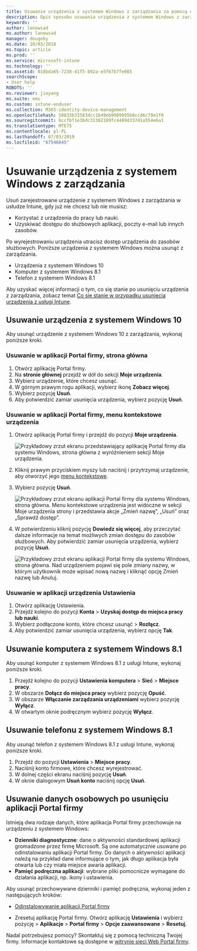 ```yaml
---
title: Usuwanie urządzenia z systemem Windows z zarządzania za pomocą usługi Intune
description: Opis sposobu usuwania urządzenia z systemem Windows z zarządzania w usłudze Intune
keywords: ''
author: lenewsad
ms.author: lanewsad
manager: dougeby
ms.date: 10/03/2018
ms.topic: article
ms.prod: ''
ms.service: microsoft-intune
ms.technology: ''
ms.assetid: 018bda65-7238-41f5-b92a-e5f67b7fe085
searchScope:
- User help
ROBOTS: ''
ms.reviewer: jieyang
ms.suite: ems
ms.custom: intune-enduser
ms.collection: M365-identity-device-management
ms.openlocfilehash: 50833b33583dcc1b49eb9009995b8ccd6c79e1f0
ms.sourcegitcommit: bccfbf1e3bdc31382189fc4489d337d1a554e6a1
ms.translationtype: MTE75
ms.contentlocale: pl-PL
ms.lasthandoff: 07/03/2019
ms.locfileid: "67546645"
---
```

# <a name="remove-your-windows-device-from-management"></a>Usuwanie urządzenia z systemem Windows z zarządzania

Usuń zarejestrowane urządzenie z systemem Windows z zarządzania w usłudze Intune, gdy już nie chcesz lub nie musisz:  
* Korzystać z urządzenia do pracy lub nauki. 
* Uzyskiwać dostępu do służbowych aplikacji, poczty e-mail lub innych zasobów.

Po wyrejestrowaniu urządzenia utracisz dostęp urządzenia do zasobów służbowych. Poniższe urządzenia z systemem Windows można usunąć z zarządzania.  
* Urządzenia z systemem Windows 10 
* Komputer z systemem Windows 8.1
* Telefon z systemem Windows 8.1
 
Aby uzyskać więcej informacji o tym, co się stanie po usunięciu urządzenia z zarządzania, zobacz temat [Co się stanie w przypadku usunięcia urządzenia z usługi Intune](what-happens-if-you-unenroll-your-device-from-intune-windows.md).  

## <a name="remove-your-windows-10-device"></a>Usuwanie urządzenia z systemem Windows 10
Aby usunąć urządzenie z systemem Windows 10 z zarządzania, wykonaj poniższe kroki.

### <a name="remove-in-company-portal-app-home-page"></a>Usuwanie w aplikacji Portal firmy, **strona główna**  

1. Otwórz aplikację Portal firmy.
2. Na **stronie głównej** przejdź w dół do sekcji **Moje urządzenia**.
3. Wybierz urządzenie, które chcesz usunąć.
3. W górnym prawym rogu aplikacji, wybierz ikonę **Zobacz więcej**.
4. Wybierz pozycję **Usuń**. 
5. Aby potwierdzić zamiar usunięcia urządzenia, wybierz pozycję **Usuń**.  

### <a name="remove-in-company-portal-app-device-context-menu"></a>Usuwanie w aplikacji Portal firmy, menu kontekstowe urządzenia  

1. Otwórz aplikację Portal firmy i przejdź do pozycji **Moje urządzenia**.

    ![Przykładowy zrzut ekranu przedstawiający aplikację Portal firmy dla systemu Windows, strona główna z wyróżnieniem sekcji Moje urządzenia.](./media/1809_CheckAccess_Context_Select_Device.png)

2. Kliknij prawym przyciskiem myszy lub naciśnij i przytrzymaj urządzenie, aby otworzyć jego [menu kontekstowe](https://docs.microsoft.com//windows/uwp/design/controls-and-patterns/menus).  

3. Wybierz pozycję **Usuń**.  

    ![Przykładowy zrzut ekranu aplikacji Portal firmy dla systemu Windows, strona główna. Menu kontekstowe urządzenia jest widoczne w sekcji **Moje urządzenia** strony i przedstawia akcje „Zmień nazwę”, „Usuń” oraz „Sprawdź dostęp”.](./media/1809_DeviceContextMenu_Windows_CP.png)  

5. W potwierdzeniu kliknij pozycję **Dowiedz się więcej**, aby przeczytać dalsze informacje na temat możliwych zmian dostępu do zasobów służbowych. Aby potwierdzić zamiar usunięcia urządzenia, wybierz pozycję **Usuń**.   

     ![Przykładowy zrzut ekranu aplikacji Portal firmy dla systemu Windows, strona główna. Nad urządzeniem pojawi się pole zmiany nazwy, w którym użytkownik może wpisać nową nazwę i kliknąć opcję Zmień nazwę lub Anuluj.](./media/1808_RemoveDevice_Popup.png)  


### <a name="remove-in-device-settings-app"></a>Usuwanie w aplikacji urządzenia Ustawienia
1. Otwórz aplikację Ustawienia. 
2. Przejdź kolejno do pozycji **Konta** > **Uzyskaj dostęp do miejsca pracy lub nauki**.
3. Wybierz podłączone konto, które chcesz usunąć > **Rozłącz**.
4. Aby potwierdzić zamiar usunięcia urządzenia, wybierz opcję **Tak**.

## <a name="remove-your-windows-81-computer"></a>Usuwanie komputera z systemem Windows 8.1
Aby usunąć komputer z systemem Windows 8.1 z usługi Intune, wykonaj poniższe kroki.

1. Przejdź kolejno do pozycji **Ustawienia komputera** > **Sieć** > **Miejsce pracy**.
2. W obszarze **Dołącz do miejsca pracy** wybierz pozycję **Opuść**.
3. W obszarze **Włączanie zarządzania urządzeniami** wybierz pozycję **Wyłącz**.
4. W otwartym oknie podręcznym wybierz pozycję **Wyłącz**.

## <a name="remove-your-windows-81-phone"></a>Usuwanie telefonu z systemem Windows 8.1
Aby usunąć telefon z systemem Windows 8.1 z usługi Intune, wykonaj poniższe kroki.

1. Przejdź do pozycji **Ustawienia** > **Miejsce pracy**.
2. Naciśnij konto firmowe, które chcesz wyrejestrować.
3. W dolnej części ekranu naciśnij pozycję **Usuń**.
4. W oknie dialogowym **Usuń konto** naciśnij opcję **Usuń**.  
## <a name="removing-your-personal-information-after-removing-the-company-portal"></a>Usuwanie danych osobowych po usunięciu aplikacji Portal firmy  

Istnieją dwa rodzaje danych, które aplikacja Portal firmy przechowuje na urządzeniu z systemem Windows:

- **Dzienniki diagnostyczne**: dane o aktywności standardowej aplikacji gromadzone przez firmę Microsoft. Są one automatycznie usuwane po odinstalowaniu aplikacji Portal firmy. Do danych o aktywności aplikacji należą na przykład dane informujące o tym, jak długo aplikacja była otwarta lub czy miała miejsce awaria aplikacji.
- **Pamięć podręczna aplikacji**: wybrane pliki pomocnicze wymagane do działania aplikacji, np. ikony i ustawienia.

Aby usunąć przechowywane dzienniki i pamięć podręczna, wykonaj jeden z następujących kroków:

* [Odinstalowywanie aplikacji Portal firmy](https://support.microsoft.com/help/4028003/windows-10-uninstall-apps-and-programs) 

* Zresetuj aplikację Portal firmy. Otwórz aplikację **Ustawienia** i wybierz pozycję > **Aplikacje** > **Portal firmy** > **Opcje zaawansowane** > **Resetuj**. 

Nadal potrzebujesz pomocy? Skontaktuj się z pomocą techniczną Twojej firmy. Informacje kontaktowe są dostępne w [witrynie sieci Web Portal firmy](https://go.microsoft.com/fwlink/?linkid=2010980).

